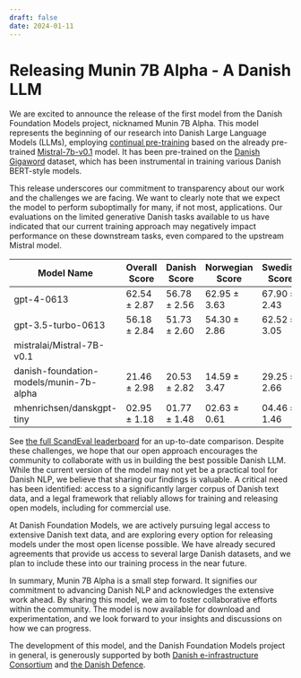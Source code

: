 ```yaml
---
draft: false
date: 2024-01-11
---
```


# Releasing Munin 7B Alpha - A Danish LLM

We are excited to announce the release of the first model from the Danish Foundation
Models project, nicknamed Munin 7B Alpha. This model represents the beginning of our
research into Danish Large Language Models (LLMs), employing [continual
pre-training](https://arxiv.org/abs/2308.04014) based on the already pre-trained
[Mistral-7b-v0.1](https://huggingface.co/mistralai/Mistral-7B-v0.1) model. It has been
pre-trained on the [Danish Gigaword](https://gigaword.dk/) dataset, which has been
instrumental in training various Danish BERT-style models.

<!-- more -->

This release underscores our commitment to transparency about our work and the
challenges we are facing. We want to clearly note that we expect the model to perform
suboptimally for many, if not most, applications. Our evaluations on the limited
generative Danish tasks available to us have indicated that our current training
approach may negatively impact performance on these downstream tasks, even compared to
the upstream Mistral model.

| Model Name                              	| Overall Score 	| Danish Score 	| Norwegian Score 	| Swedish Score 	|
|-----------------------------------------	|---------------	|--------------	|-----------------	|---------------	|
| gpt-4-0613                              	| 62.54 ± 2.87  	| 56.78 ± 2.56 	| 62.95 ± 3.63    	| 67.90 ± 2.43  	|
| gpt-3.5-turbo-0613                      	| 56.18 ± 2.84  	| 51.73 ± 2.60 	| 54.30 ± 2.86    	| 62.52 ± 3.05  	|
| mistralai/Mistral-7B-v0.1               	|               	|              	|                 	|               	|
| danish-foundation-models/munin-7b-alpha 	| 21.46 ± 2.98  	| 20.53 ± 2.82 	| 14.59 ± 3.47    	| 29.25 ± 2.66  	|
| mhenrichsen/danskgpt-tiny              	| 02.95 ± 1.18	  	| 01.77 ± 1.48 	| 02.63 ± 0.61	   	| 04.46 ± 1.46	  	|

See [the full ScandEval
leaderboard](https://scandeval.github.io/mainland-scandinavian-nlu-benchmark/) for an
up-to-date comparison. Despite these challenges, we hope that our open approach
encourages the community to collaborate with us in building the best possible Danish
LLM. While the current version of the model may not yet be a practical tool for Danish
NLP, we believe that sharing our findings is valuable. A critical need has been
identified: access to a significantly larger corpus of Danish text data, and a legal
framework that reliably allows for training and releasing open models, including for
commercial use.

At Danish Foundation Models, we are actively pursuing legal access to extensive Danish
text data, and are exploring every option for releasing models under the
most open license possible. We have already secured agreements that provide us access
to several large Danish datasets, and we plan to include these into our training
process in the near future.

In summary, Munin 7B Alpha is a small step forward. It signifies our commitment to
advancing Danish NLP and acknowledges the extensive work ahead. By sharing this model,
we aim to foster collaborative efforts within the community. The model is now available
for download and experimentation, and we look forward to your insights and discussions
on how we can progress.

The development of this model, and the Danish Foundation Models project in general, is
generously supported by both [Danish e-infrastructure Consortium](https://www.deic.dk/)
and [the Danish Defence](https://www.forsvaret.dk/).
